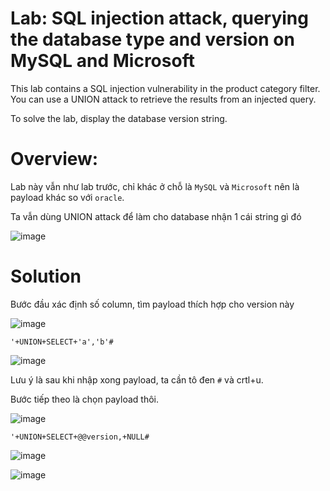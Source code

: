 # Lab: SQL injection attack, querying the database type and version on MySQL and Microsoft

This lab contains a SQL injection vulnerability in the product category filter. You can use a UNION attack to retrieve the results from an injected query.

To solve the lab, display the database version string.

# Overview:

Lab này vẫn như lab trước, chỉ khác ở chỗ là `MySQL` và `Microsoft` nên là payload khác so với `oracle`.

Ta vẫn dùng UNION attack để làm cho database nhận 1 cái string gì đó

![image](https://user-images.githubusercontent.com/115911041/232261242-2e990972-afcc-4d99-b4ee-a01059c3c80a.png)

# Solution

Bước đầu xác định số column, tìm payload thích hợp cho version này

![image](https://user-images.githubusercontent.com/115911041/232261287-d27ac5d3-59d9-4724-b6f4-7a226d6ddc89.png)

`'+UNION+SELECT+'a','b'#`

![image](https://user-images.githubusercontent.com/115911041/232261750-419e8c2e-9728-48b7-a454-8e60bea32aed.png)

Lưu ý là sau khi nhập xong payload, ta cần tô đen `#` và crtl+u.

Bước tiếp theo là chọn payload thôi.

![image](https://user-images.githubusercontent.com/115911041/232261788-f76b53a3-7d6e-417b-a8ff-982697db5e7c.png)

`'+UNION+SELECT+@@version,+NULL#`

![image](https://user-images.githubusercontent.com/115911041/232261831-7f282c44-a785-41ce-a44f-529d1d439b6c.png)

![image](https://user-images.githubusercontent.com/115911041/232261839-e7a9f541-2c50-4b6f-b254-0a0efbd1bc39.png)

